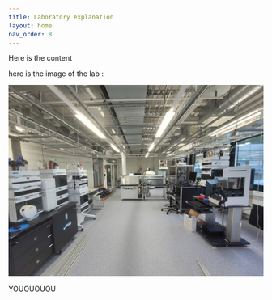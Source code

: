 ```yaml
---
title: Laboratory explanation
layout: home
nav_order: 8
---
```


Here is the content

here is the image of the lab :

![](lab.jpg)


YOUOUOUOU
